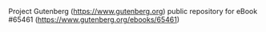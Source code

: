 Project Gutenberg (https://www.gutenberg.org) public repository for
eBook #65461 (https://www.gutenberg.org/ebooks/65461)
